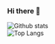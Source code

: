 ### Hi there 👋

![Github stats](https://github-readme-stats.vercel.app/api?username=MrBober&show_icons=true&theme=dark)<br>
![Top Langs](https://github-readme-stats.vercel.app/api/top-langs/?username=MrBober&theme=dark)

